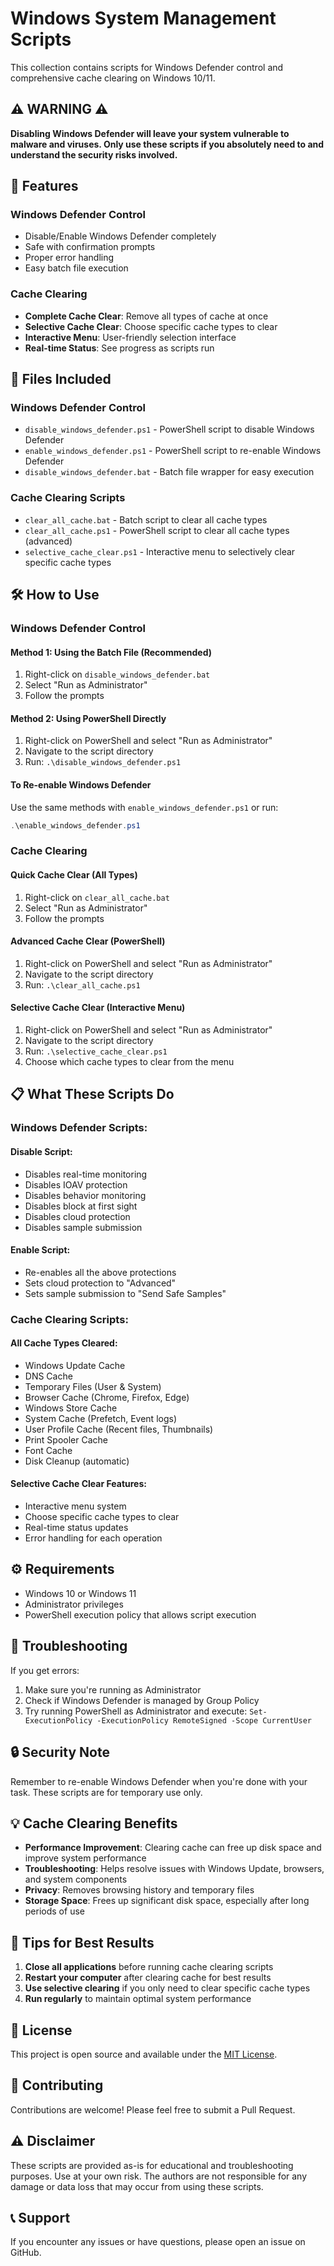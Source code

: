 # Windows System Management Scripts

This collection contains scripts for Windows Defender control and comprehensive cache clearing on Windows 10/11.

## ⚠️ WARNING ⚠️

**Disabling Windows Defender will leave your system vulnerable to malware and viruses. Only use these scripts if you absolutely need to and understand the security risks involved.**

## 🚀 Features

### Windows Defender Control
- Disable/Enable Windows Defender completely
- Safe with confirmation prompts
- Proper error handling
- Easy batch file execution

### Cache Clearing
- **Complete Cache Clear**: Remove all types of cache at once
- **Selective Cache Clear**: Choose specific cache types to clear
- **Interactive Menu**: User-friendly selection interface
- **Real-time Status**: See progress as scripts run

## 📁 Files Included

### Windows Defender Control
- `disable_windows_defender.ps1` - PowerShell script to disable Windows Defender
- `enable_windows_defender.ps1` - PowerShell script to re-enable Windows Defender  
- `disable_windows_defender.bat` - Batch file wrapper for easy execution

### Cache Clearing Scripts
- `clear_all_cache.bat` - Batch script to clear all cache types
- `clear_all_cache.ps1` - PowerShell script to clear all cache types (advanced)
- `selective_cache_clear.ps1` - Interactive menu to selectively clear specific cache types

## 🛠️ How to Use

### Windows Defender Control

#### Method 1: Using the Batch File (Recommended)
1. Right-click on `disable_windows_defender.bat`
2. Select "Run as Administrator"
3. Follow the prompts

#### Method 2: Using PowerShell Directly
1. Right-click on PowerShell and select "Run as Administrator"
2. Navigate to the script directory
3. Run: `.\disable_windows_defender.ps1`

#### To Re-enable Windows Defender
Use the same methods with `enable_windows_defender.ps1` or run:
```powershell
.\enable_windows_defender.ps1
```

### Cache Clearing

#### Quick Cache Clear (All Types)
1. Right-click on `clear_all_cache.bat`
2. Select "Run as Administrator"
3. Follow the prompts

#### Advanced Cache Clear (PowerShell)
1. Right-click on PowerShell and select "Run as Administrator"
2. Navigate to the script directory
3. Run: `.\clear_all_cache.ps1`

#### Selective Cache Clear (Interactive Menu)
1. Right-click on PowerShell and select "Run as Administrator"
2. Navigate to the script directory
3. Run: `.\selective_cache_clear.ps1`
4. Choose which cache types to clear from the menu

## 📋 What These Scripts Do

### Windows Defender Scripts:
#### Disable Script:
- Disables real-time monitoring
- Disables IOAV protection
- Disables behavior monitoring
- Disables block at first sight
- Disables cloud protection
- Disables sample submission

#### Enable Script:
- Re-enables all the above protections
- Sets cloud protection to "Advanced"
- Sets sample submission to "Send Safe Samples"

### Cache Clearing Scripts:
#### All Cache Types Cleared:
- Windows Update Cache
- DNS Cache
- Temporary Files (User & System)
- Browser Cache (Chrome, Firefox, Edge)
- Windows Store Cache
- System Cache (Prefetch, Event logs)
- User Profile Cache (Recent files, Thumbnails)
- Print Spooler Cache
- Font Cache
- Disk Cleanup (automatic)

#### Selective Cache Clear Features:
- Interactive menu system
- Choose specific cache types to clear
- Real-time status updates
- Error handling for each operation

## ⚙️ Requirements

- Windows 10 or Windows 11
- Administrator privileges
- PowerShell execution policy that allows script execution

## 🔧 Troubleshooting

If you get errors:
1. Make sure you're running as Administrator
2. Check if Windows Defender is managed by Group Policy
3. Try running PowerShell as Administrator and execute: `Set-ExecutionPolicy -ExecutionPolicy RemoteSigned -Scope CurrentUser`

## 🔒 Security Note

Remember to re-enable Windows Defender when you're done with your task. These scripts are for temporary use only.

## 💡 Cache Clearing Benefits

- **Performance Improvement**: Clearing cache can free up disk space and improve system performance
- **Troubleshooting**: Helps resolve issues with Windows Update, browsers, and system components
- **Privacy**: Removes browsing history and temporary files
- **Storage Space**: Frees up significant disk space, especially after long periods of use

## 🎯 Tips for Best Results

1. **Close all applications** before running cache clearing scripts
2. **Restart your computer** after clearing cache for best results
3. **Use selective clearing** if you only need to clear specific cache types
4. **Run regularly** to maintain optimal system performance

## 📝 License

This project is open source and available under the [MIT License](LICENSE).

## 🤝 Contributing

Contributions are welcome! Please feel free to submit a Pull Request.

## ⚠️ Disclaimer

These scripts are provided as-is for educational and troubleshooting purposes. Use at your own risk. The authors are not responsible for any damage or data loss that may occur from using these scripts.

## 📞 Support

If you encounter any issues or have questions, please open an issue on GitHub. 